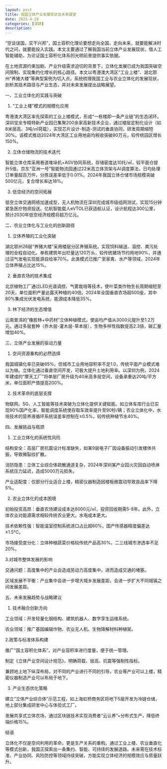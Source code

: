 ```yaml
---
layout: post
title: 我国立体产业发展现状及未来展望
date: 2025-4-19
categories: [深耕]
description: 
---
```

“空谈误国，实干兴邦”，国土容积化理论要想走向全国，走向未来，就要能解决时代之问，就要能投入实践。本文主要通过了解我国当前立体产业发展现状，借人工智能辅助，为论证国土容积化体系的光明前景提供事实依据。 

在土地资源约束加剧、产业升级需求迫切的背景下，立体化发展已成为我国突破空间限制、实现集约化增长的核心路径。本文以粤港澳大湾区“工业上楼”、湖北鄂州“养猪大楼”等典型案例为切入点，系统梳理我国工业与农业立体化的发展现状，剖析其技术路径与产业生态，并对未来发展提出战略展望。  

 一、工业立体化的实践与突破  
 
 1. “工业上楼”模式的规模化应用  

粤港澳大湾区率先探索的工业上楼模式，形成“一栋楼即一条产业链”的生态闭环。深圳宝龙专精特新产业园已集聚200余家高新技术企业，通过楼层定制化设计（如8米层高、3吨/㎡荷载），实现芯片设计-制造-测试的垂直协同，研发周期缩短30%。该模式推动2024年大湾区工业用地亩均税收突破80万元，较传统园区增长150%。  

 2. 立体仓储物流的技术迭代  

智能立体仓库采用巷道堆垛机+AGV协同系统，存储密度达10托/㎡，较平面仓提升5倍。京东“亚洲一号”智能物流园通过22米高立体货架与AI调度算法，日均处理订单量超百万件，分拣误差率低于0.01%。2024年我国立体仓储市场规模突破500亿元，复合增长率达18%。  

 3. 低空经济的空间拓展  

低空立体交通网络加速成型，无人机物流在深圳完成城市级组网测试，实现15分钟紧急医疗物资投送。亿航智能载人eVTOL已获适航认证，设计航程达300公里，预计2030年低空经济规模将超万亿元。

 二、农业立体化与工业化的创新路径  

 1. 立体养殖的工业化突破  

湖北鄂州26层“养猪大楼”采用楼层分区养殖系统，实现饲料输送、温控、粪污处理的全程自动化。单栋建筑年出栏量达120万头，较传统猪场节约用地90%，并通过沼气发电实现能源自给率70%。此类模式已推广至家禽、水产等领域，2024年立体养殖占比达15%。  

 2. 垂直农场的技术集成  

北京植物工厂通过LED光谱调控、气雾栽培等技术，使叶菜类作物生长周期缩短至20天，单位面积产量达露天种植的40倍。2024年全国垂直农场超500座，其中80%集成光伏发电系统，能源成本降低35%。  

 3. 林下经济的生态增值  

云南普洱的“橡胶林+中药材”立体种植模式，使亩均产值从3000元提升至1.2万元。通过多层套种（乔木层-灌木层-草本层），生物多样性指数提高2.3倍，碳汇量增加40%。 

 三、立体产业发展的驱动力量
 
 1. 空间资源重构的必然选择  

我国城镇化率已突破65%，但城市工业用地容积率不足1.0，传统平面产业模式难以为继。立体化通过垂直空间开发，可极大提升土地利用率。以深圳为例，2024年建成的“摩天工厂”将单层厂房升级为40米高多层空间，设备承重达20吨/平方米，单位面积产值提高200%。  

 2. 技术革命的底层支撑  

物联网、5G、人工智能等技术突破为立体化提供关键赋能。如立体车库行业已实现90%国产化率，智能调度系统使存取车效率提升至90秒/辆；农业立体化中，水培技术的营养液循环系统误差率控制在±0.5%，较传统种植节水40%。  

 四、发展挑战与瓶颈  

 1. 工业立体化的系统性风险  
 
 结构安全：高层厂房抗震设计标准缺失，如某9层电子厂因设备振动引发楼体共振，导致微裂纹扩散。  
 
 消防隐患：立体工业综合体疏散通道复杂，2024年深圳某产业园火灾因自动喷淋系统压力延迟，造成5000万元损失。  

产业适配度：仅部分行业适合上楼，精密仪器制造因楼板微震动导致良品率下降5%。  

 2. 农业立体化的成本困境  

 初始投资高昂：垂直农场建设成本达8000元/㎡，投资回收期需5-8年。此外，立体农业对能源需求相较传统农业更大，水电成本更大。

 技术依赖性强：智能温室控制系统进口占比超60%，国产传感器精度偏差达±1.5℃。  

 市场接受度分化：立体种植蔬菜价格较传统产品高30%，二三线城市渗透率不足20%。


3.对城市整体发展的影响

交通问题：高度集中的产业会造成劳动力高度集中，进而造成交通的堵塞。

区域发展不平衡：产业集中会进一步增大城乡发展差距，会进一步扩大不同城镇之间发展差距。


 五、未来发展趋势与战略建议  
 
 1. 技术融合创新方向  
	
 工业领域：开发轻量化钢结构、建筑机器人、数字孪生运维系统。  

 农业领域：推广基因编辑作物、农业无人机、生物降解材料种植架。  

2.政策与标准体系构建 

推广“国土容积化体系”，对产业容积率进行度量，便于统一管理。 

 制定《立体产业空间设计规范》，明确荷载、层高、抗震等强制性指标。

兼顾地上地下纵深布局，对不同的产业进行不同的引导。农业等产业可以上楼，精密仪器制造产业可以布局于地下。  

 3. 产业生态优化策略  
	
 建立“立体产业综合体”示范工程，如上海虹桥商务区将地下5层开发为冷链仓储，地上部分集成研发中心与体验式工厂。  

 发展共享式立体农场，通过区块链技术实现消费者“云认养”+分布式生产，降低终端价格15%。  

 结语  

立体化不仅是空间利用的革命，更是生产关系的重构。通过工业上楼、农业垂直化等模式创新，我国正探索出一条集约、智能、可持续的发展道路。未来需在技术标准、产业协同、风险防控等领域持续突破，方能实现立体经济的规模效应与质量跃升。  

